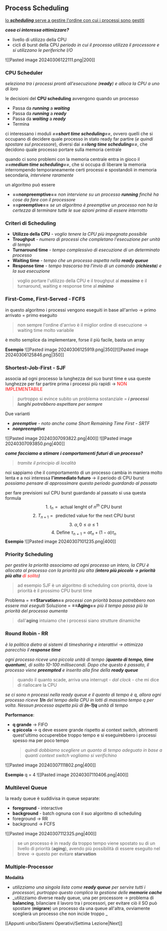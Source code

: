 ## Process Scheduling

<u>lo _**scheduling**_ serve a gestire l'ordine con cui i processi sono gestiti</u>

**_cosa ci interessa ottimizzare?_** 
- livello di utilizzo della CPU
- cicli di burst della CPU
	_periodo in cui il processo utilizza il processore e si utilizzano le periferiche I/O_

![[Pasted image 20240306122111.png|200]]
### CPU Scheduler
_seleziona tra i processi pronti all'esecuzione (**ready**) e alloca la CPU a uno di loro_

le decisioni del **CPU scheduling** avvengono quando un processo
- Passa da _**running**_ a _**waiting**_
- Passa da _**running**_ a _**ready**_
- Passa da _**waiting**_ a _**ready**_
- Termina

ci interessano i moduli _**==short time scheduling==**_, ovvero quelli che si occupano di decidere quale processo in stato ready far partire (_e quindi spostare sul processore_), diversi dai _**==long time scheduling==**_, che decidono quale processo portare sulla memoria centrale

quando ci sono problemi con la memoria centrale entra in gioco il _**==medium time scheduling==**_, che si occupa di liberare la memoria interrompendo temporaneamente certi processi e spostandoli in memoria secondaria, _interviene raramente_

un algoritmo può essere
- **==nonpreemptive==**
	_non interviene su un processo **running**  finchè ha cose da fare con il processore_
- **==preemptive==**
	_se un algoritmo è preemptive un processo non ha la certezza di terminare tutte le sue azioni prima di essere interrotto_
### Criteri di Scheduling
- **Utilizzo della CPU** - _voglio tenere la CPU più impegnata possibile_
- **Troughput** - _numero di processi che completano l'esecuzione per unità di tempo_
- **Turnaround time** - _tempo complessivo di esecuzione di un determinato processo_
- **Waiting time** - _tempo che un processo aspetta nella **ready queue**_
- **Response time** - _tempo trascorso tra l'invio di un comando (**richiesta**) e la sua esecuzione_
>voglio portare l'utilizzo della CPU e il troughput al **_massimo_** e il turnaround, waiting e response time al **_minimo_** 
### First-Come, First-Served - FCFS
in questo algoritmo i processi vengono eseguiti in base all'arrivo -> primo arrivato = primo eseguito
>non sempre l'ordine d'arrivo è il miglior ordine di esecuzione -> waiting time molto variabile

è molto semplice da implementare, forse il più facile, basta un array

**Esempio**
![[Pasted image 20240306125919.png|350]]![[Pasted image 20240306125846.png|350]]
### Shortest-Job-First - SJF
associa ad ogni processo la lunghezza del suo burst time e usa queste lunghezze per far partire prima i processi più rapidi -> <font color="#ff0000">NON IMPLEMENTABILE</font>

>purtroppo si evince subito un problema sostanziale = _**i processi lunghi potrebbero aspettare per sempre**_

Due varianti
- _**preemptive**_ - _noto anche come Short Remaining Time First - SRTF_
- _**nonpreemptive**_

![[Pasted image 20240307093822.png|400]]
![[Pasted image 20240307093850.png|400]]

**_come facciamo a stimare i comportamenti futuri di un processo?_**
>_tramite il principio di località_

noi sappiamo che il comportamento di un processo cambia in maniera molto lenta e a noi interessa **l'immediato futuro** -> il periodo di CPU burst
_possiamo pensare di approssimare questo periodo guardando al passato_

per fare previsioni sul CPU burst guardando al passato si usa questa formula
$$\text{1. }t_{n}=\text{ actual lenght of }n^{th} \text{ CPU burst}$$
$$\text{2. }T_{n+1}= \text{ predicted value for the next CPU burst}$$
$$\text{3. } \alpha, 0\leq \alpha\leq 1$$
$$\text{4. Define }\tau_{n=1}=\alpha t_{n} + (1 - \alpha)\tau_{n}$$
**Esempio**
![[Pasted image 20240307101235.png|400]]
### Priority Scheduling
_per gestire la priorità associamo ad ogni processo un intero, la CPU è allocata al processo con la priorità più alta (**intero più piccolo -> priorità più alta** <font color="#ff0000">di solito</font>)_

>ad esempio SJF è un algoritmo di scheduling con priorità, dove la priorità è il prossimo CPU burst time

Problema = **==Starvation==**
	_processi con priorità bassa potrebbero non essere mai eseguiti_
Soluzione = **==Aging==**
	_più il tempo passa più la priorità del processo aumenta_
>dall'**aging** intuiamo che i processi siano strutture dinamiche
### Round Robin - RR
_è la politica dietro ai sistemi di timesharing e interattivi -> ottimizza parecchio il **response time**_

_ogni processo riceve una piccola unità di tempo (**quanto di tempo, time quantum**), di solito 10-100 millisecondi. Dopo che questo è passato, il processo viene **preempted** e inserito alla fine della **ready queue**_

>quando il quanto scade, arriva una interrupt - _dal clock_ - che mi dice di riallocare la CPU

_se ci sono n processi nella ready queue e il quanto di tempo è q, allora ogni processo riceve **1/n** del tempo della CPU in lotti di massimo tempo q per volta. Nessun processo aspetta più di **(n-1)q** unità di tempo_

**Performance**:
- **q grande** -> FIFO
- **q piccola** -> q deve essere grande rispetto ai context switch, altrimenti quest'ultimo occuperebbe troppo tempo e si eseguirebbero i processi spesso ma per poco tempo
	>_quindi dobbiamo scegliere un quanto di tempo adeguato in base a quanti context switch vogliamo si verifichino_

![[Pasted image 20240307111802.png|400]]

**Esempio**
q = 4
![[Pasted image 20240307110406.png|400]]
### Multilevel Queue
la ready queue è suddivisa in queue separate:
- **foreground** - interactive
- **background** - batch
ognuna con il suo algoritmo di scheduling
- foreground -> RR
- background -> FCFS

![[Pasted image 20240307112325.png|400]]
>se un processo è in ready da troppo tempo viene spostato su di un livello di priorità (**aging**), avendo più possibilità di essere eseguito nel breve -> questo per evitare **starvation**
### Multiple-Processor
**Modalità**
- _utilizziamo una singola lista come **ready queue** per servire tutti i processori, purtroppo questo complica la gestione delle **memorie cache**_
- _utilizziamo diverse ready queue, una per processore -> problema di **balancing**, bilanciare il lavoro tra i processori, per evitare ciò il SO può spostare (**migrare**) un processo da una queue all'altra, ovviamente sceglierà un processo che non incide troppo _

[[Appunti unibo/Sistemi Operativi/Settima Lezione|Next]]

